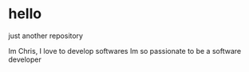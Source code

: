 # hello
just another repository


Im Chris, I love to develop softwares
Im so passionate to be a software developer
